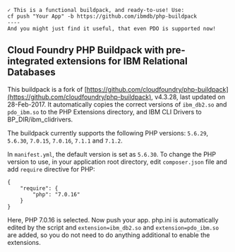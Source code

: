     ✓ This is a functional buildpack, and ready-to-use! Use:
    cf push "Your App" -b https://github.com/ibmdb/php-buildpack
    ----
    And you might just find it useful, that even PDO is supported now!


## Cloud Foundry PHP Buildpack with pre-integrated extensions for IBM Relational Databases
This buildpack is a fork of [https://github.com/cloudfoundry/php-buildpack](https://github.com/cloudfoundry/php-buildpack), v4.3.28, last updated on 28-Feb-2017. It automatically copies the correct versions of `ibm_db2.so` and `pdo_ibm.so` to the PHP Extensions directory, and IBM CLI Drivers to BP_DIR/ibm\_clidrivers.

The buildpack currently supports the following PHP versions: `5.6.29`, `5.6.30`, `7.0.15`, `7.0.16`, `7.1.1` and `7.1.2`.

In `manifest.yml`, the default version is set as `5.6.30`. To change the PHP version to use, in your application root directory, edit `composer.json` file and add `require` directive for PHP:
```
{
    "require": {
        "php": "7.0.16"
    }
}
```
Here, PHP 7.0.16 is selected. Now push your app. php.ini is automatically edited by the script and `extension=ibm_db2.so` and `extension=pdo_ibm.so` are added, so you do not need to do anything additional to enable the extensions.
